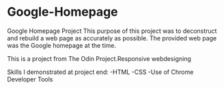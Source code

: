 # Google-Homepage
Google Homepage Project
This purpose of this project was to deconstruct and rebuild a web page as accurately as possible. The provided web page was the Google homepage at the time.

This is a project from The Odin Project.Responsive webdesigning

Skills I demonstrated at project end:
-HTML
-CSS
-Use of Chrome Developer Tools
